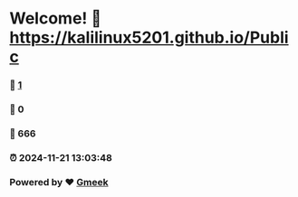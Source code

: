 # Welcome! :link: https://kalilinux5201.github.io/Public 
### :page_facing_up: [1](https://kalilinux5201.github.io/Public/tag.html) 
### :speech_balloon: 0 
### :hibiscus: 666 
### :alarm_clock: 2024-11-21 13:03:48 
### Powered by :heart: [Gmeek](https://github.com/Meekdai/Gmeek)
